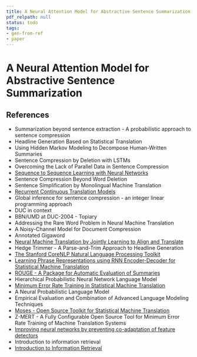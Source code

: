 ```yaml
---
title: A Neural Attention Model for Abstractive Sentence Summarization
pdf_relpath: null
status: todo
tags:
- gen-from-ref
- paper
---
```


# A Neural Attention Model for Abstractive Sentence Summarization

## References

- Summarization beyond sentence extraction - A probabilistic approach to sentence compression
- Headline Generation Based on Statistical Translation
- Using Hidden Markov Modeling to Decompose Human-Written Summaries
- Sentence Compression by Deletion with LSTMs
- Overcoming the Lack of Parallel Data in Sentence Compression
- [Sequence to Sequence Learning with Neural Networks](./sequence-to-sequence-learning-with-neural-networks.md)
- Sentence Compression Beyond Word Deletion
- Sentence Simplification by Monolingual Machine Translation
- [Recurrent Continuous Translation Models](./recurrent-continuous-translation-models.md)
- Global inference for sentence compression - an integer linear programming approach
- DUC in context
- BBN/UMD at DUC-2004 - Topiary
- Addressing the Rare Word Problem in Neural Machine Translation
- A Noisy-Channel Model for Document Compression
- Annotated Gigaword
- [Neural Machine Translation by Jointly Learning to Align and Translate](./neural-machine-translation-by-jointly-learning-to-align-and-translate.md)
- Hedge Trimmer - A Parse-and-Trim Approach to Headline Generation
- [The Stanford CoreNLP Natural Language Processing Toolkit](./the-stanford-corenlp-natural-language-processing-toolkit.md)
- [Learning Phrase Representations using RNN Encoder-Decoder for Statistical Machine Translation](./learning-phrase-representations-using-rnn-encoder-decoder-for-statistical-machine-translation.md)
- [ROUGE - A Package for Automatic Evaluation of Summaries](./rouge-a-package-for-automatic-evaluation-of-summaries.md)
- Hierarchical Probabilistic Neural Network Language Model
- [Minimum Error Rate Training in Statistical Machine Translation](./minimum-error-rate-training-in-statistical-machine-translation.md)
- A Neural Probabilistic Language Model
- Empirical Evaluation and Combination of Advanced Language Modeling Techniques
- [Moses - Open Source Toolkit for Statistical Machine Translation](./moses-open-source-toolkit-for-statistical-machine-translation.md)
- Z-MERT - A Fully Configurable Open Source Tool for Minimum Error Rate Training of Machine Translation Systems
- [Improving neural networks by preventing co-adaptation of feature detectors](./improving-neural-networks-by-preventing-co-adaptation-of-feature-detectors.md)
- Introduction to information retrieval
- [Introduction to Information Retrieval](./introduction-to-information-retrieval.md)
